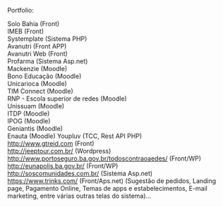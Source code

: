 Portfolio:

Solo Bahia (Front)  
IMEB (Front)  
Systemplate (Sistema PHP)  
Avanutri (Front APP)  
Avanutri Web (Front)  
Profarma (Sistema Asp.net)  
Mackenzie (Moodle)  
Bono Educação (Moodle)  
Unicarioca (Moodle)  
TIM Connect (Moodle)  
RNP - Escola superior de redes (Moodle)  
Unissuam (Moodle)  
ITDP (Moodle)  
IPOG (Moodle)  
Geniantis (Moodle)  
Enauta (Moodle) 
Youpluv (TCC, Rest API PHP)  
http://www.gtreid.com (Front)  
http://jeeptour.com.br/ (Wordpress)  
http://www.portoseguro.ba.gov.br/todoscontraoaedes/ (Front/WP)  
http://eunapolis.ba.gov.br/ (Front/WP)  
http://soscomunidades.com.br/ (Sistema Asp.net)    
https://www.trinks.com/  (Front/Aps.net) (Sugestão de pedidos, Landing page, Pagamento Online, Temas de apps e estabelecimentos, E-mail marketing, entre várias outras telas do sistema)...
